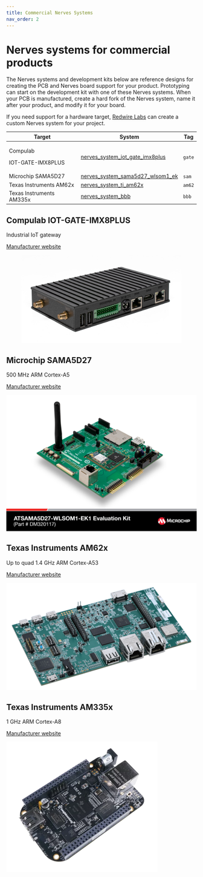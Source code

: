 ```yaml
---
title: Commercial Nerves Systems
nav_order: 2
---
```


# Nerves systems for commercial products

The Nerves systems and development kits below are reference designs for creating the PCB and Nerves board support for your product. Prototyping can start on the development kit with one of these Nerves systems. When your PCB is manufactured, create a hard fork of the Nerves system, name it after your product, and modify it for your board.

If you need support for a hardware target, [Redwire Labs](https://www.redwirelabs.com/) can create a custom Nerves system for your project.

| Target                                  | System                                                                                                  | Tag    |
| --------------------------------------- | ------------------------------------------------------------------------------------------------------- | ------ |
| <p>Compulab</p><p>IOT-GATE-IMX8PLUS</p> | [nerves\_system\_iot\_gate\_imx8plus](https://github.com/redwirelabs/nerves_system_iot_gate_imx8plus)   | `gate` |
| Microchip SAMA5D27                      | [nerves\_system\_sama5d27\_wlsom1\_ek](https://github.com/redwirelabs/nerves_system_sama5d27_wlsom1_ek) | `sam`  |
| Texas Instruments AM62x                 | [nerves\_system\_ti\_am62x](https://github.com/redwirelabs/nerves_system_ti_am62x)                      | `am62` |
| Texas Instruments AM335x                | [nerves\_system\_bbb](https://github.com/nerves-project/nerves_system_bbb)                              | `bbb`  |

## Compulab IOT-GATE-IMX8PLUS

Industrial IoT gateway

[Manufacturer website](https://www.compulab.com/products/iot-gateways/iot-gate-imx8plus-industrial-arm-iot-gateway/)

<figure><img src=".gitbook/assets/image.png" alt=""><figcaption></figcaption></figure>

## Microchip SAMA5D27

500 MHz ARM Cortex-A5

[Manufacturer website](https://www.microchip.com/en-us/development-tool/dm320117)

![](nerves_systems_for_commercial_development/ATSAMA5D27-WLSOM1.jpg)

## Texas Instruments AM62x

Up to quad 1.4 GHz ARM Cortex-A53

[Manufacturer website](https://www.ti.com/tool/SK-AM62)

![](nerves_systems_for_commercial_development/sk-am62-angled.png)

## Texas Instruments AM335x

1 GHz ARM Cortex-A8

[Manufacturer website](https://www.ti.com/lit/ds/symlink/am3356.pdf)

![](nerves_systems_for_commercial_development/bbb.webp)
